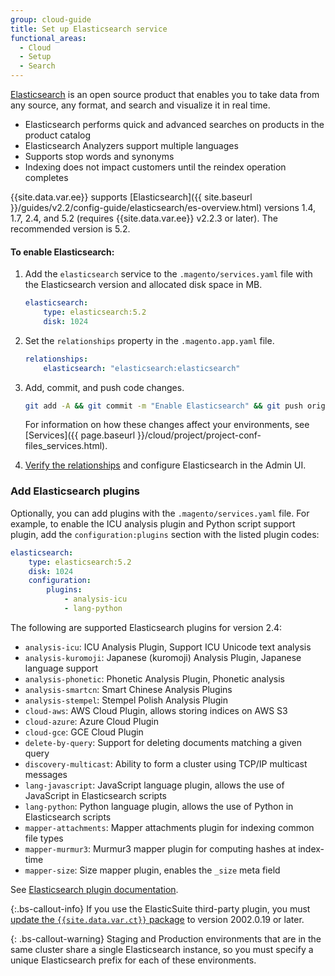 ```yaml
---
group: cloud-guide
title: Set up Elasticsearch service
functional_areas:
  - Cloud
  - Setup
  - Search
---
```


[Elasticsearch](https://www.elastic.co) is an open source product that enables you to take data from any source, any format, and search and visualize it in real time.

-  Elasticsearch performs quick and advanced searches on products in the product catalog
-  Elasticsearch Analyzers support multiple languages
-  Supports stop words and synonyms
-  Indexing does not impact customers until the reindex operation completes

{{site.data.var.ee}} supports [Elasticsearch]({{ site.baseurl }}/guides/v2.2/config-guide/elasticsearch/es-overview.html) versions 1.4, 1.7, 2.4, and 5.2 (requires {{site.data.var.ee}} v2.2.3 or later). The recommended version is 5.2.

#### To enable Elasticsearch:

1.  Add the `elasticsearch` service to the `.magento/services.yaml` file with the Elasticsearch version and allocated disk space in MB.

    ```yaml
    elasticsearch:
        type: elasticsearch:5.2
        disk: 1024
    ```

1.  Set the `relationships` property in the `.magento.app.yaml` file.

    ```yaml
    relationships:
        elasticsearch: "elasticsearch:elasticsearch"
    ```

1.  Add, commit, and push code changes.

    ```bash
    git add -A && git commit -m "Enable Elasticsearch" && git push origin <branch-name>
    ```

    For information on how these changes affect your environments, see [Services]({{ page.baseurl }}/cloud/project/project-conf-files_services.html).

1. [Verify the relationships]({{page.baseurl}}/cloud/project/project-conf-files_services.html#service-relationships) and configure Elasticsearch in the Admin UI.

### Add Elasticsearch plugins

Optionally, you can add plugins with the `.magento/services.yaml` file. For example, to enable the ICU analysis plugin and Python script support plugin, add the `configuration:plugins` section with the listed plugin codes:

```yaml
elasticsearch:
    type: elasticsearch:5.2
    disk: 1024
    configuration:
        plugins:
            - analysis-icu
            - lang-python
```

The following are supported Elasticsearch plugins for version 2.4:

-  `analysis-icu`: ICU Analysis Plugin, Support ICU Unicode text analysis
-  `analysis-kuromoji`: Japanese (kuromoji) Analysis Plugin, Japanese language support
-  `analysis-phonetic`: Phonetic Analysis Plugin, Phonetic analysis
-  `analysis-smartcn`: Smart Chinese Analysis Plugins
-  `analysis-stempel`: Stempel Polish Analysis Plugin
-  `cloud-aws`: AWS Cloud Plugin, allows storing indices on AWS S3
-  `cloud-azure`: Azure Cloud Plugin
-  `cloud-gce`: GCE Cloud Plugin
-  `delete-by-query`: Support for deleting documents matching a given query
-  `discovery-multicast`: Ability to form a cluster using TCP/IP multicast messages
-  `lang-javascript`: JavaScript language plugin, allows the use of JavaScript in Elasticsearch scripts
-  `lang-python`: Python language plugin, allows the use of Python in Elasticsearch scripts
-  `mapper-attachments`: Mapper attachments plugin for indexing common file types
-  `mapper-murmur3`: Murmur3 mapper plugin for computing hashes at index-time
-  `mapper-size`: Size mapper plugin, enables the `_size` meta field

See [Elasticsearch plugin documentation](https://www.elastic.co/guide/en/elasticsearch/plugins/2.4/index.html).

{:.bs-callout-info}
If you use the ElasticSuite third-party plugin, you must [update the `{{site.data.var.ct}}` package]({{page.baseurl}}/cloud/project/ece-tools-update.html) to version 2002.0.19 or later.

{: .bs-callout-warning}
Staging and Production environments that are in the same cluster share a single Elasticsearch instance, so you must specify a unique Elasticsearch prefix for each of these environments.